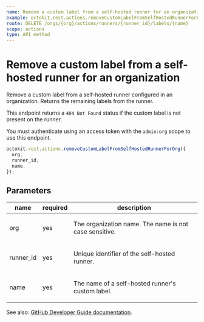 ```yaml
---
name: Remove a custom label from a self-hosted runner for an organization
example: octokit.rest.actions.removeCustomLabelFromSelfHostedRunnerForOrg({ org, runner_id, name })
route: DELETE /orgs/{org}/actions/runners/{runner_id}/labels/{name}
scope: actions
type: API method
---
```


# Remove a custom label from a self-hosted runner for an organization

Remove a custom label from a self-hosted runner configured
in an organization. Returns the remaining labels from the runner.

This endpoint returns a `404 Not Found` status if the custom label is not
present on the runner.

You must authenticate using an access token with the `admin:org` scope to use this endpoint.

```js
octokit.rest.actions.removeCustomLabelFromSelfHostedRunnerForOrg({
  org,
  runner_id,
  name,
});
```

## Parameters

<table>
  <thead>
    <tr>
      <th>name</th>
      <th>required</th>
      <th>description</th>
    </tr>
  </thead>
  <tbody>
    <tr><td>org</td><td>yes</td><td>

The organization name. The name is not case sensitive.

</td></tr>
<tr><td>runner_id</td><td>yes</td><td>

Unique identifier of the self-hosted runner.

</td></tr>
<tr><td>name</td><td>yes</td><td>

The name of a self-hosted runner's custom label.

</td></tr>
  </tbody>
</table>

See also: [GitHub Developer Guide documentation](https://docs.github.com/rest/reference/actions#remove-a-custom-label-from-a-self-hosted-runner-for-an-organization).
